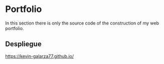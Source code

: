 # Portfolio

In this section there is only the source code of the construction of my web portfolio.

<h2>Despliegue</h2>

https://kevin-galarza77.github.io/


